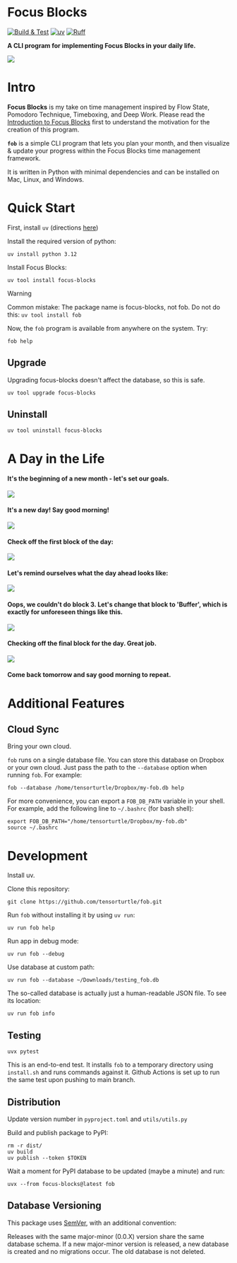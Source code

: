 # Focus Blocks

[![Build & Test](https://github.com/tensorturtle/fob/actions/workflows/tests.yaml/badge.svg?branch=main)](https://github.com/tensorturtle/fob/actions/workflows/tests.yaml)
[![uv](https://img.shields.io/endpoint?url=https://raw.githubusercontent.com/astral-sh/uv/main/assets/badge/v0.json)](https://github.com/astral-sh/uv)
[![Ruff](https://img.shields.io/endpoint?url=https://raw.githubusercontent.com/astral-sh/ruff/main/assets/badge/v2.json)](https://github.com/astral-sh/ruff)

**A CLI program for implementing Focus Blocks in your daily life.**

![](/assets/fob-v0.2.6-sup.png)

# Intro

**Focus Blocks** is my take on time management inspired by Flow State, Pomodoro Technique, Timeboxing, and Deep Work. Please read the [Introduction to Focus Blocks](/FOCUS_BLOCKS.md) first to understand the motivation for the creation of this program.

**`fob`** is a simple CLI program that lets you plan your month, and then visualize & update your progress within the Focus Blocks time management framework.

It is written in Python with minimal dependencies and can be installed on Mac, Linux, and Windows.

# Quick Start

First, install `uv` (directions [here](https://docs.astral.sh/uv/getting-started/installation/))

Install the required version of python:
```
uv install python 3.12
```

Install Focus Blocks:
```
uv tool install focus-blocks
```

> [!WARNING]  
> Common mistake: The package name is focus-blocks, not fob. Do not do this: `uv tool install fob`

Now, the `fob` program is available from anywhere on the system. Try:
```
fob help
```

## Upgrade

Upgrading focus-blocks doesn't affect the database, so this is safe.
```
uv tool upgrade focus-blocks
```

## Uninstall

```
uv tool uninstall focus-blocks
```

# A Day in the Life

#### It's the beginning of a new month - let's set our goals.

![](/assets/fob-v0.2.6-new_month.png)

#### It's a new day! Say good morning!

![](/assets/fob-v0.2.6-gm.png)

#### Check off the first block of the day:

![](/assets/fob-v0.2.6-did-1.png)

#### Let's remind ourselves what the day ahead looks like:

![](/assets/fob-v0.2.6-sup.png)

#### Oops, we couldn't do block 3. Let's change that block to 'Buffer', which is exactly for unforeseen things like this.

![](/assets/fob-v0.2.6-didnt-3.png)

#### Checking off the final block for the day. Great job.

![](/assets/fob-v0.2.6-did-4.png)

#### Come back tomorrow and say good morning to repeat.

# Additional Features

## Cloud Sync

Bring your own cloud.

`fob` runs on a single database file. You can store this database on Dropbox or your own cloud. Just pass the path to the `--database` option when running `fob`. For example:

```
fob --database /home/tensorturtle/Dropbox/my-fob.db help
```

For more convenience, you can export a `FOB_DB_PATH` variable in your shell.
For example, add the following line to `~/.bashrc` (for bash shell):
```
export FOB_DB_PATH="/home/tensorturtle/Dropbox/my-fob.db"
source ~/.bashrc
```

# Development

Install uv.

Clone this repository:

```
git clone https://github.com/tensorturtle/fob.git
```

Run `fob` without installing it by using `uv run`:
```
uv run fob help
```

Run app in debug mode:
```
uv run fob --debug
```

Use database at custom path:
```
uv run fob --database ~/Downloads/testing_fob.db
```

The so-called database is actually just a human-readable JSON file. To see its location:
```
uv run fob info
```

## Testing

```
uvx pytest
```

This is an end-to-end test. It installs `fob` to a temporary directory using `install.sh` and runs commands against it. Github Actions is set up to run the same test upon pushing to main branch.


## Distribution 

Update version number in `pyproject.toml` and `utils/utils.py`

Build and publish package to PyPI:
```
rm -r dist/
uv build
uv publish --token $TOKEN
```

Wait a moment for PyPI database to be updated (maybe a minute) and run:
```
uvx --from focus-blocks@latest fob
```

## Database Versioning

This package uses [SemVer](https://semver.org/), with an additional convention:

Releases with the same major-minor (0.0.X) version share the same database schema.
If a new major-minor version is released, a new database is created and no migrations occur. The old database is not deleted.

